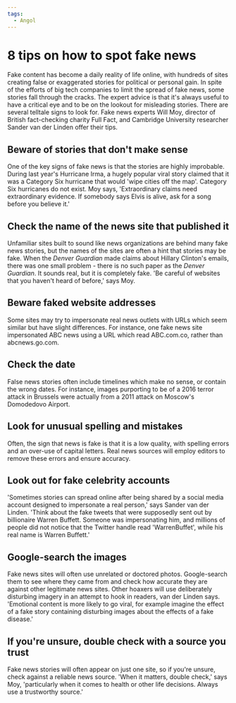 ```yaml
---
tags:
  - Angol
---
```


# 8 tips on how to spot fake news

Fake content has become a daily reality of life online, with hundreds of sites creating false or exaggerated stories for political or personal gain. In spite of the efforts of big tech companies to limit the spread of fake news, some stories fall through the cracks. The expert advice is that it's always useful to have a critical eye and to be on the lookout for misleading stories. There are several telltale signs to look for. Fake news experts Will Moy, director of British fact-checking charity Full Fact, and Cambridge University researcher Sander van der Linden offer their tips.

## Beware of stories that don't make sense

One of the key signs of fake news is that the stories are highly improbable. During last year's Hurricane Irma, a hugely popular viral story claimed that it was a Category Six hurricane that would 'wipe cities off the map'. Category Six hurricanes do not exist. Moy says, 'Extraordinary claims need extraordinary evidence. If somebody says Elvis is alive, ask for a song before you believe it.'

## Check the name of the news site that published it

Unfamiliar sites built to sound like news organizations are behind many fake news stories, but the names of the sites are often a hint that stories may be fake. When the _Denver Guardian_ made claims about Hillary Clinton's emails, there was one small problem - there is no such paper as the _Denver Guardian_. It sounds real, but it is completely fake. 'Be careful of websites that you haven't heard of before,' says Moy.

## Beware faked website addresses

Some sites may try to impersonate real news outlets with URLs which seem similar but have slight differences. For instance, one fake news site impersonated ABC news using a URL which read ABC.com.co, rather than abcnews.go.com.

## Check the date

False news stories often include timelines which make no sense, or contain the wrong dates. For instance, images purporting to be of a 2016 terror attack in Brussels were actually from a 2011 attack on Moscow's Domodedovo Airport.

## Look for unusual spelling and mistakes

Often, the sign that news is fake is that it is a low quality, with spelling errors and an over-use of capital letters. Real news sources will employ editors to remove these errors and ensure accuracy.

## Look out for fake celebrity accounts

'Sometimes stories can spread online after being shared by a social media account designed to impersonate a real person,' says Sander van der Linden. 'Think about the fake tweets that were supposedly sent out by billionaire Warren Buffett. Someone was impersonating him, and millions of people did not notice that the Twitter handle read 'WarrenBuffet', while his real name is Warren Buffett.'

## Google-search the images

Fake news sites will often use unrelated or doctored photos. Google-search them to see where they came from and check how accurate they are against other legitimate news sites. Other hoaxers will use deliberately disturbing imagery in an attempt to hook in readers, van der Linden says. 'Emotional content is more likely to go viral, for example imagine the effect of a fake story containing disturbing images about the effects of a fake disease.'

## If you're unsure, double check with a source you trust

Fake news stories will often appear on just one site, so if you're unsure, check against a reliable news source. 'When it matters, double check,' says Moy, 'particularly when it comes to health or other life decisions. Always use a trustworthy source.'